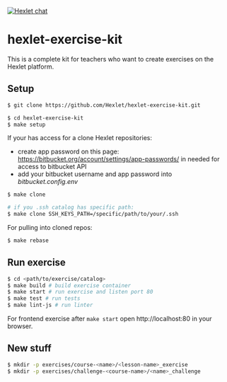 [![Hexlet chat](http://slack-ru.hexlet.io/badge.svg)](http://slack-ru.hexlet.io)

# hexlet-exercise-kit

This is a complete kit for teachers who want to create exercises on the Hexlet platform.

## Setup

```sh
$ git clone https://github.com/Hexlet/hexlet-exercise-kit.git

$ cd hexlet-exercise-kit
$ make setup
```


If your has access for a clone Hexlet repositories:
* create app password on this page: https://bitbucket.org/account/settings/app-passwords/ 
  in needed for access to bitbucket API
* add your bitbucket username and app password into *bitbucket.config.env*

```sh
$ make clone

# if you .ssh catalog has specific path:
$ make clone SSH_KEYS_PATH=/specific/path/to/your/.ssh 
```

For pulling into cloned repos:
```sh
$ make rebase
```

## Run exercise

```sh
$ cd <path/to/exercise/catalog>
$ make build # build exercise container
$ make start # run exercise and listen port 80
$ make test # run tests
$ make lint-js # run linter
```

For frontend exercise after `make start` open http://localhost:80 in your browser.


## New stuff

```sh
$ mkdir -p exercises/course-<name>/<lesson-name>_exercise
$ mkdir -p exercises/challenge-<course-name>/<name>_challenge
```

